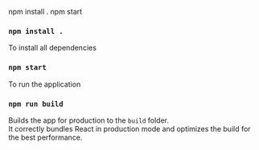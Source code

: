 npm install .
npm start

### `npm install .`

To install all dependencies

### `npm start`

To run the application

### `npm run build`

Builds the app for production to the `build` folder.\
It correctly bundles React in production mode and optimizes the build for the best performance.


